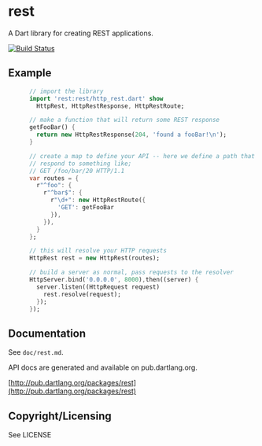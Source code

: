 rest
====

A Dart library for creating REST applications.

[![Build Status](https://drone.io/github.com/spacez320/dart-rest/status.png)](https://drone.io/github.com/spacez320/dart-rest/latest)

Example
-------

```dart
      // import the library
      import 'rest:rest/http_rest.dart' show
        HttpRest, HttpRestResponse, HttpRestRoute;

      // make a function that will return some REST response
      getFooBar() {
        return new HttpRestResponse(204, 'found a fooBar!\n');
      }

      // create a map to define your API -- here we define a path that would
      // respond to something like;
      // GET /foo/bar/20 HTTP/1.1
      var routes = {
        r"^foo": {
          r"^bar$": {
            r"\d+": new HttpRestRoute({
              'GET': getFooBar
            }),
          }),
        }
      };

      // this will resolve your HTTP requests
      HttpRest rest = new HttpRest(routes);

      // build a server as normal, pass requests to the resolver
      HttpServer.bind('0.0.0.0', 8000),then((server) {
        server.listen((HttpRequest request)
          rest.resolve(request);
        });
      });
```

Documentation
-------------

See `doc/rest.md`.

API docs are generated and available on pub.dartlang.org.

[http://pub.dartlang.org/packages/rest](http://pub.dartlang.org/packages/rest)

Copyright/Licensing
-------------------

See LICENSE
